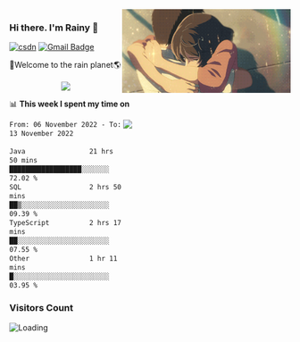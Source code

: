 <img  align='right' height="150" src="https://github.com/LikeRainDay/LikeRainDay/blob/master/pic/img_rain_1.gif?raw=true">



### Hi there. I'm Rainy :lemon:

[![csdn](https://img.shields.io/badge/-csdn-c14438?style=flat-square&logo=c&logoColor=white)](https://blog.csdn.net/qq_15807167)
[![Gmail Badge](https://img.shields.io/badge/-gmail-c14438?style=flat-square&logo=Gmail&logoColor=white&link=mailto:houshuai0816@gmail.com)](mailto:houshuai0816@gmail.com)

🚀Welcome to the rain planet🌎

<center>
<img align='center'  src="https://source.unsplash.com/random/1200x600">
</center>

📊 **This week I spent my time on**

<img align='right'   width="300" src="https://github-readme-stats.vercel.app/api?username=LikeRainDay&show_icons=true&title_color=fff&icon_color=79ff97&text_color=9f9f9f&bg_color=151515&count_private=true">

<!--START_SECTION:waka-->

```text
From: 06 November 2022 - To: 13 November 2022

Java                21 hrs 50 mins  ██████████████████░░░░░░░   72.02 %
SQL                 2 hrs 50 mins   ██▒░░░░░░░░░░░░░░░░░░░░░░   09.39 %
TypeScript          2 hrs 17 mins   ██░░░░░░░░░░░░░░░░░░░░░░░   07.55 %
Other               1 hr 11 mins    █░░░░░░░░░░░░░░░░░░░░░░░░   03.95 %
```

<!--END_SECTION:waka-->

### Visitors Count
<img align="left" src = "https://profile-counter.glitch.me/LikeRainDay/count.svg" alt ="Loading">

